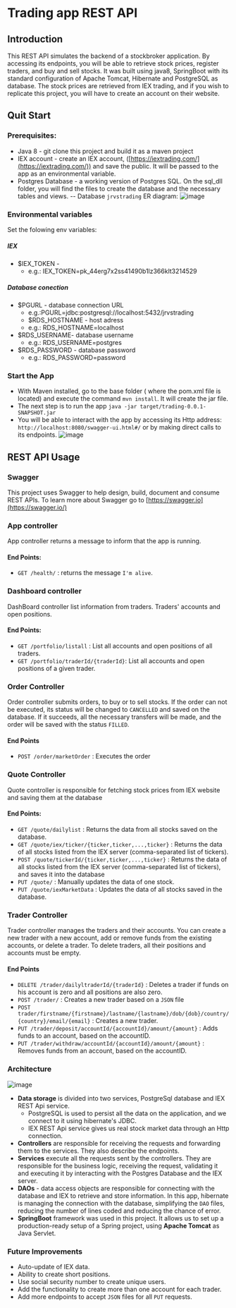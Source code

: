 # Trading app REST API
## Introduction
This REST API simulates the backend of a stockbroker application. By accessing its endpoints, you will be able to retrieve stock prices, register traders, and buy and sell stocks. 
It was built using java8, SpringBoot with its standard configuration of Apache  Tomcat, Hibernate and PostgreSQL as database.
The stock prices are retrieved from IEX trading, and if you wish to replicate this project, you will have to create an account on their website.

## Quit Start
### Prerequisites:
 - Java 8 - git clone this project and build it as a maven project
 - IEX account - create an IEX account, ([https://iextrading.com/](https://iextrading.com/)) and save the public. It will be passed to the app as an environmental variable.
 - Postgres Database - a working version of Postgres SQL. On the sql_dll folder, you will find the files to create the database and the necessary tables and views. 
 -- Database `jrvstrading` ER diagram: ![image](https://drive.google.com/uc?export=view&id=1rfalg0lU3i_7MU3ZZ9VUPTVH_iVATdEd)

### Environmental variables 
Set the folowing env variables:
##### IEX 
- $IEX_TOKEN  - 
  - e.g.: IEX_TOKEN=pk_44erg7x2ss41490b1lz366klt3214529
##### Database conection
 - $PGURL - database connection URL
    - e.g.:PGURL=jdbc:postgresql://localhost:5432/jrvstrading 
    - $RDS_HOSTNAME - host adress
    - e.g.: RDS_HOSTNAME=localhost
  -  $RDS_USERNAME- database username
     - e.g.: RDS_USERNAME=postgres
   - $RDS_PASSWORD - database password
     - e.g.: RDS_PASSWORD=password
     
### Start the App
- With Maven installed, go to the base folder ( where the pom.xml file is located) and execute the command `mvn install`. It will create the jar file.
- The next step is to run the app `java -jar target/trading-0.0.1-SNAPSHOT.jar`
- You will be able to interact with the app by accessing its Http address: `http://localhost:8080/swagger-ui.html#/` or by making direct calls to its endpoints.
![image](https://drive.google.com/uc?export=view&id=1CAvd_H93slk86gjNskusAfslaLDF2BZS)

## REST API Usage

### Swagger
This project uses Swagger to help design, build, document and consume REST APIs. To learn more about Swagger go to [https://swagger.io](https://swagger.io/) 

### App controller
App controller returns a message to inform that the app is running.
#### End Points:
 - `GET /health/` :  returns the message `I'm alive`.
### Dashboard controller
 DashBoard controller list information from traders. Traders' accounts and open positions.
#### End Points:
 - `GET /portfolio/listall` : List all accounts and open positions of all traders.
 - `GET /portfolio/traderId/{traderId}`: List all accounts and open positions of a given trader.
### Order Controller
Order controller submits orders, to buy or to sell stocks. If the order can not be executed, its status will be changed to `CANCELLED` and saved on the database. If it succeeds, all the necessary transfers will be made, and the order will be saved with the status `FILLED`.

#### End Points
- `POST /order/marketOrder`  : Executes the order
### Quote Controller
Quote controller is responsible for fetching stock prices from IEX website and saving them at the database
#### End Points:
-   `GET /quote/dailylist`  : Returns the data from all stocks saved on the database.
-   `GET /quote/iex/ticker/{ticker,ticker,...,ticker}`  : Returns the data of all stocks listed from the IEX server (comma-separated list of tickers).
-   `POST /quote/tickerId/{ticker,ticker,...,ticker}`  :  Returns the data of all stocks listed from the IEX server (comma-separated list of tickers), and saves it into the database
-   `PUT /quote/`  : Manually updates the data of one stock.
-   `PUT /quote/iexMarketData`  : Updates the data of all stocks saved in the database.

### Trader Controller
Trader controller manages the traders and their accounts. You can create a new trader with a new account, add or remove funds from the existing accounts, or delete a trader. To delete traders, all their positions and accounts must be empty.

#### End Points
-   `DELETE /trader/dailyltraderId/{traderId}`  : Deletes a trader if funds on his account is zero and all positions are also zero.
-   `POST /trader/`  : Creates a new trader based on a `JSON` file
-   `POST trader/firstname/{firstname}/lastname/{lastname}/dob/{dob}/country/{country}/email/{email}`  : Creates a new trader.
-   `PUT /trader/deposit/accountId/{accountId}/amount/{amount}`  : Adds funds to an account, based on the accountID. 
-   `PUT /trader/withdraw/accountId/{accountId}/amount/{amount}`  : Removes funds from an account, based on the accountID. 
### Architecture
![image](https://drive.google.com/uc?export=view&id=1a2LvTx4cFLhOTxMN0bNlZ-PAAR4dPJbr)

-   **Data storage**  is divided into two services, PostgreSql database and IEX REST Api service. 
    - PostgreSQL is used to persist all the data on the application, and we connect to it using hibernate's JDBC. 
    - IEX REST Api service gives us real stock market data through an Http connection.
- **Controllers**  are responsible for receiving the requests and forwarding them to the services. They also describe the endpoints.
- **Services** execute all the requests sent by the controllers. They are responsible for the business logic, receiving the request, validating it and executing it by interacting with the Postgres Database and the IEX server.
- **DAOs** - data access objects are responsible for connecting with the database and IEX to retrieve and store information. In this app, hibernate is managing the connection with the database, simplifying the `DAO` files, reducing the number of lines coded and reducing the chance of error.
- **SpringBoot** framework was used in this project. It allows us to set up a production-ready setup of a Spring project, using **Apache Tomcat** as Java Servlet.

### Future Improvements
 - Auto-update of IEX data.
 - Ability to create short positions.
 - Use social security number to create unique users.
 - Add the functionality to create more than one account for each trader.
 - Add more endpoints to accept `JSON` files for all `PUT` requests.

 

<!--stackedit_data:
eyJoaXN0b3J5IjpbLTE4MjM0MDQ4ODAsLTE4MDIxNDk0NDEsLT
U1NTkzNTgzNiwxNjIwNjAwNjY1LC0xMjEyMzM1NjUzLDExOTM3
MjQ2OTQsOTM1MzY5MTc5LDE1OTY5NDE1MTYsMTM3MTc4ODQyMC
wxMTcwMjI1ODUzLDEwMTE2NTQ0OTUsMzEwNjg0NzY0LC0xMTMy
MDE4NTksMTc3MDc0ODgzNiwtMTI2MzA1NzI2MSwtMjE0NTkwND
czNiwyOTE0NDk1ODQsMjA0MDI5NzYyMl19
-->